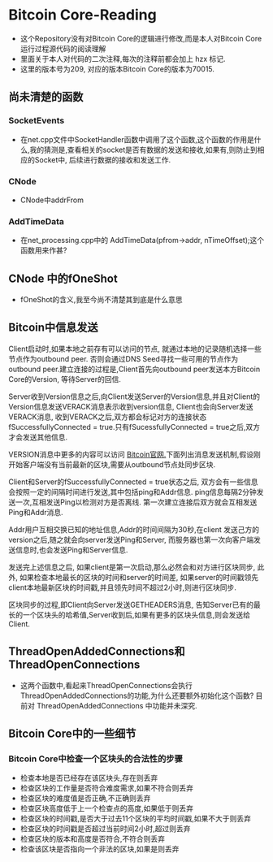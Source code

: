 Bitcoin Core-Reading
=====================================

- 这个Repository没有对Bitcoin Core的逻辑进行修改,而是本人对Bitcoin Core运行过程源代码的阅读理解
- 里面关于本人对代码的二次注释,每次的注释前都会加上 hzx 标记.
- 这里的版本号为209, 对应的版本Bitcoin Core的版本为70015.


## 尚未清楚的函数

### **SocketEvents**

- 在net.cpp文件中SocketHandler函数中调用了这个函数,这个函数的作用是什么,我的猜测是,查看相关的socket是否有数据的发送和接收,如果有,则防止到相应的Socket中, 后续进行数据的接收和发送工作.

### **CNode**
- CNode中addrFrom

### AddTimeData
- 在net_processing.cpp中的 AddTimeData(pfrom->addr, nTimeOffset);这个函数用来作甚?


## CNode 中的fOneShot
- fOneShot的含义,我至今尚不清楚其到底是什么意思

## Bitcoin中信息发送

Client启动时,如果本地之前存有可以访问的节点, 就通过本地的记录随机选择一些节点作为outbound peer. 否则会通过DNS Seed寻找一些可用的节点作为outbound peer.建立连接的过程是,Client首先向outbound peer发送本方Bitcoin Core的Version, 等待Server的回信. 

Server收到Version信息之后,向Client发送Server的Version信息,并且对Client的Version信息发送VERACK消息表示收到version信息, Client也会向Server发送VERACK消息, 收到VERACK之后,双方都会标记对方的连接状态fSuccessfullyConnected =  true.只有fSucessfullyConnected =  true之后,双方才会发送其他信息.

VERSION消息中更多的内容可以访问 [Bitcoin官网.](https://bitcoin.org/en/developer-reference#version )下面列出消息发送机制,假设刚开始客户端没有当前最新的区块,需要从outbound节点处同步区块.

Client和Server的fSuccessfullyConnected = true状态之后, 双方会有一些信息会按照一定的间隔时间进行发送,其中包括ping和Addr信息. ping信息每隔2分钟发送一次,互相发送Ping以检测对方是否离线. 第一次建立连接后双方就会互相发送Ping和Addr消息.

Addr用户互相交换已知的地址信息,Addr的时间间隔为30秒,在client 发送己方的version之后,随之就会向server发送Ping和Server, 而服务器也第一次向客户端发送信息时,也会发送Ping和Server信息.

发送完上述信息之后, 如果client是第一次启动,那么必然会和对方进行区块同步, 此外, 如果检查本地最长的区块的时间和server的时间差, 如果server的时间戳领先client本地最新区块的时间戳,并且领先时间不超过2小时,则进行区块同步.

区块同步的过程,即Client向Server发送GETHEADERS消息, 告知Server已有的最长的一个区块头的哈希值,Server收到后,如果有更多的区块头信息,则会发送给Client.

## ThreadOpenAddedConnections和ThreadOpenConnections
- 这两个函数中,看起来ThreadOpenConnections会执行ThreadOpenAddedConnections的功能,为什么还要额外初始化这个函数?
目前对 ThreadOpenAddedConnections 中功能并未深究.


## Bitcoin Core中的一些细节
### Bitcoin Core中检查一个区块头的合法性的步骤
- 检查本地是否已经存在该区块头,存在则丢弃
- 检查区块的工作量是否符合难度需求,如果不符合则丢弃
- 检查区块的难度值是否正确,不正确则丢弃
- 检查区块高度低于上一个检查点的高度,如果低于则丢弃
- 检查区块的时间戳,是否大于过去11个区块的平均时间戳,如果不大于则丢弃
- 检查区块的时间戳是否超过当前时间2小时,超过则丢弃
- 检查区块的版本和高度是否符合,不符合则丢弃
- 检查该区块是否指向一个非法的区块,如果是则丢弃
